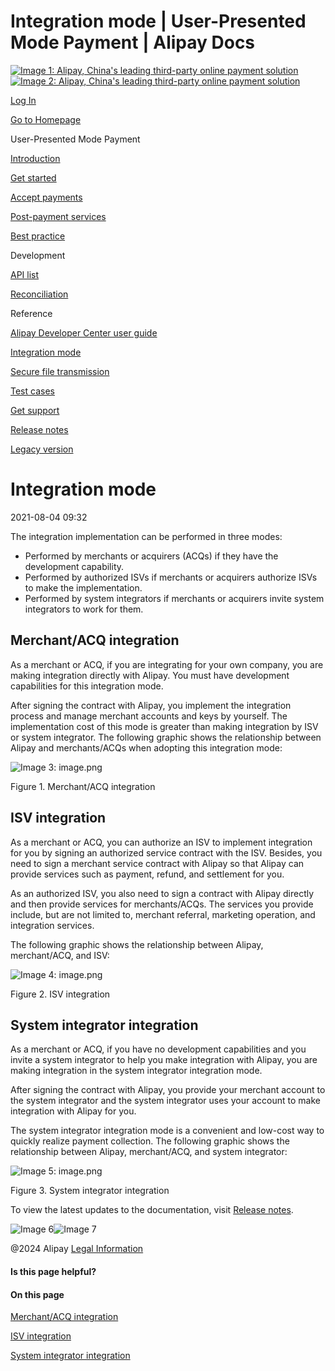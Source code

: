 Integration mode | User-Presented Mode Payment | Alipay Docs
===============
                        

[![Image 1: Alipay, China's leading third-party online payment solution](https://ac.alipay.com/storage/2024/3/26/d66c43c0-440d-4c97-9976-f2028a2c8c5e.svg)![Image 2: Alipay, China's leading third-party online payment solution](https://ac.alipay.com/storage/2024/3/26/a48bd336-aea0-4f16-bf83-616eacbb4434.svg)](/docs/)

[Log In](https://global.alipay.com/ilogin/account_login.htm?goto=https%3A%2F%2Fglobal.alipay.com%2Fdocs%2Fac%2Fams_upm%2Fintmode)

[Go to Homepage](../../)

User-Presented Mode Payment

[Introduction](/docs/ac/ams_upm/introduction)

[Get started](/docs/ac/ams_upm/start)

[Accept payments](/docs/ac/ams_upm/acceptpayment)

[Post-payment services](/docs/ac/ams_upm/postpayment)

[Best practice](/docs/ac/ams_upm/bp)

Development

[API list](/docs/ac/ams_upm/apilist)

[Reconciliation](/docs/ac/ams_upm/reconcile)

Reference

[Alipay Developer Center user guide](/docs/ac/ams_upm/adpud)

[Integration mode](/docs/ac/ams_upm/intmode)

[Secure file transmission](/docs/ac/ams_upm/sft)

[Test cases](/docs/ac/ams_upm/testcases)

[Get support](/docs/ac/ams_upm/support)

[Release notes](/docs/ac/ams_upm/releasenotes)

[Legacy version](/docs/ac/ams_upm/sppmkt)

Integration mode
================

2021-08-04 09:32

The integration implementation can be performed in three modes:

*   Performed by merchants or acquirers (ACQs) if they have the development capability.
*   Performed by authorized ISVs if merchants or acquirers authorize ISVs to make the implementation.
*   Performed by system integrators if merchants or acquirers invite system integrators to work for them.

Merchant/ACQ integration
------------------------

As a merchant or ACQ, if you are integrating for your own company, you are making integration directly with Alipay. You must have development capabilities for this integration mode.

After signing the contract with Alipay, you implement the integration process and manage merchant accounts and keys by yourself. The implementation cost of this mode is greater than making integration by ISV or system integrator. The following graphic shows the relationship between Alipay and merchants/ACQs when adopting this integration mode:

![Image 3: image.png](https://cdn.nlark.com/yuque/0/2020/png/561635/1589985252291-616bd2a2-b120-4f89-bb46-c2af9ef7e85c.png)

Figure 1. Merchant/ACQ integration

ISV integration
---------------

As a merchant or ACQ, you can authorize an ISV to implement integration for you by signing an authorized service contract with the ISV. Besides, you need to sign a merchant service contract with Alipay so that Alipay can provide services such as payment, refund, and settlement for you.

As an authorized ISV, you also need to sign a contract with Alipay directly and then provide services for merchants/ACQs. The services you provide include, but are not limited to, merchant referral, marketing operation, and integration services.

The following graphic shows the relationship between Alipay, merchant/ACQ, and ISV:

![Image 4: image.png](https://cdn.nlark.com/yuque/0/2020/png/561635/1589985252530-80a41689-ab84-4650-ad85-efdb4eee27ff.png)

Figure 2. ISV integration

System integrator integration
-----------------------------

As a merchant or ACQ, if you have no development capabilities and you invite a system integrator to help you make integration with Alipay, you are making integration in the system integrator integration mode.

After signing the contract with Alipay, you provide your merchant account to the system integrator and the system integrator uses your account to make integration with Alipay for you.

The system integrator integration mode is a convenient and low-cost way to quickly realize payment collection. The following graphic shows the relationship between Alipay, merchant/ACQ, and system integrator:

![Image 5: image.png](https://cdn.nlark.com/yuque/0/2020/png/561635/1589985252715-4563356a-4bd9-4fda-ac1b-9bad7ccbbe77.png)

Figure 3. System integrator integration

To view the latest updates to the documentation, visit [Release notes](https://global.alipay.com/docs/releasenotes).

![Image 6](https://ac.alipay.com/storage/2021/5/20/19b2c126-9442-4f16-8f20-e539b1db482a.png)![Image 7](https://ac.alipay.com/storage/2021/5/20/e9f3f154-dbf0-455f-89f0-b3d4e0c14481.png)

@2024 Alipay [Legal Information](https://global.alipay.com/docs/ac/platform/membership)

#### Is this page helpful?

#### On this page

[Merchant/ACQ integration](#otgKB "Merchant/ACQ integration")

[ISV integration](#raoYQ "ISV integration")

[System integrator integration](#iN3X3 "System integrator integration")